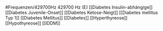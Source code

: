 #Frequenzen/429700Hz
429700 Hz (E)
[[Diabetes Insulin-abhängige]]
[[Diabetes Juvenile-Onset]]
[[Diabetes Ketose-Neigt]]
[[Diabetes mellitus Typ 1]]
[[Diabetes Mellitus]]
[[Diabetes]]
[[Hyperthyreose]]
[[Hypothyreose]]
[[IDDM]]